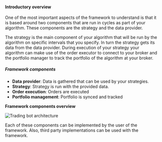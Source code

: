 #### Introductory overview
One of the most important aspects of the framework to understand is that it is based around two components
that are run in cycles as part of your algorithm. These components are the strategy and the data provider.

The strategy is the main component of your algorithm that will be run by the algorithm on specific intervals 
that you specify. In turn the strategy gets its data from the data provider. During execution of your strategy your 
algorithm can make use of the order executor to connect to your broker and the portfolio manager to track the portfolio 
of the algorithm at your broker.


##### Framework components

- **Data provider**: Data is gathered that can be used by your strategies. 
- **Strategy**: Strategy is run with the provided data.
- **Order execution**: Orders are executed
- **Portfolio management**: Portfolio is synced and tracked

**Framework components overview**

![Trading bot architecture](/algorithm-context.png)

Each of these components can be implemented by the user of the framework. Also, third party implementations can be used 
with the framework.



